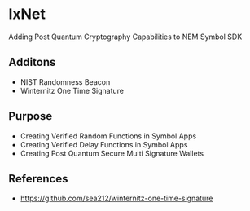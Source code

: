 # IxNet
Adding Post Quantum Cryptography Capabilities to NEM Symbol SDK

## Additons
- NIST Randomness Beacon
- Winternitz One Time Signature

## Purpose
- Creating Verified Random Functions in Symbol Apps
- Creating Verified Delay Functions in Symbol Apps
- Creating Post Quantum Secure Multi Signature Wallets

## References
- https://github.com/sea212/winternitz-one-time-signature
